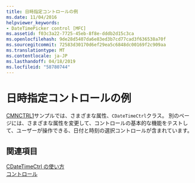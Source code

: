 ```yaml
---
title: 日時指定コントロールの例
ms.date: 11/04/2016
helpviewer_keywords:
- DateTimePicker control [MFC]
ms.assetid: f03c3a22-7725-45eb-8f8e-dddb2d15c3ca
ms.openlocfilehash: 9de28d5407da6e83ed3b7cd77cad3f636538a70f
ms.sourcegitcommit: 72583d30170d6ef29ea5c6848dc00169f2c909aa
ms.translationtype: MT
ms.contentlocale: ja-JP
ms.lasthandoff: 04/18/2019
ms.locfileid: "58780744"
---
```

# <a name="date-and-time-picker-control-examples"></a>日時指定コントロールの例

[CMNCTRL1](../overview/visual-cpp-samples.md)サンプルでは、さまざまな属性、`CDateTimeCtrl`クラス。 別のページには、さまざまな属性を変更して、コントロールの基本的な機能をテストして、ユーザーが操作できる、日付と時刻の選択コントロールが含まれています。

## <a name="see-also"></a>関連項目

[CDateTimeCtrl の使い方](../mfc/using-cdatetimectrl.md)<br/>
[コントロール](../mfc/controls-mfc.md)
